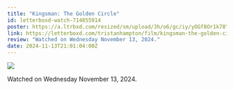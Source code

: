```yaml
---
title: "Kingsman: The Golden Circle"
id: letterboxd-watch-714855914
poster: https://a.ltrbxd.com/resized/sm/upload/3h/o6/gc/iy/yOGf8Or1k78Y6OLdYmTTSGHW1dP-0-600-0-900-crop.jpg?v=9a2da8212b
link: https://letterboxd.com/tristanhampton/film/kingsman-the-golden-circle/
review: "Watched on Wednesday November 13, 2024."
date: 2024-11-13T21:01:04:00Z
---
```

<p><img src="https://a.ltrbxd.com/resized/sm/upload/3h/o6/gc/iy/yOGf8Or1k78Y6OLdYmTTSGHW1dP-0-600-0-900-crop.jpg?v=9a2da8212b"/></p> <p>Watched on Wednesday November 13, 2024.</p>